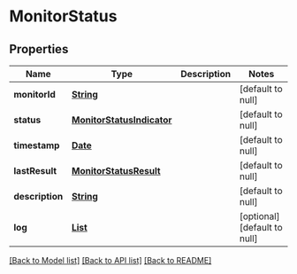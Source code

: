 # MonitorStatus
## Properties

Name | Type | Description | Notes
------------ | ------------- | ------------- | -------------
**monitorId** | [**String**](string.md) |  | [default to null]
**status** | [**MonitorStatusIndicator**](MonitorStatusIndicator.md) |  | [default to null]
**timestamp** | [**Date**](DateTime.md) |  | [default to null]
**lastResult** | [**MonitorStatusResult**](MonitorStatusResult.md) |  | [default to null]
**description** | [**String**](string.md) |  | [default to null]
**log** | [**List**](MonitorStatusLogEntry.md) |  | [optional] [default to null]

[[Back to Model list]](../README.md#documentation-for-models) [[Back to API list]](../README.md#documentation-for-api-endpoints) [[Back to README]](../README.md)

